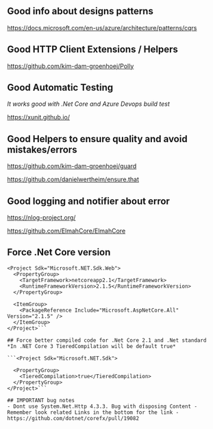 ## Good info about designs patterns
https://docs.microsoft.com/en-us/azure/architecture/patterns/cqrs

## Good HTTP Client Extensions / Helpers
https://github.com/kim-dam-groenhoej/Polly

## Good Automatic Testing
*It works good with .Net Core and Azure Devops build test*

https://xunit.github.io/

## Good Helpers to ensure quality and avoid mistakes/errors
https://github.com/kim-dam-groenhoej/guard

https://github.com/danielwertheim/ensure.that

## Good logging and notifier about error
https://nlog-project.org/

https://github.com/ElmahCore/ElmahCore

## Force .Net Core version
```
<Project Sdk="Microsoft.NET.Sdk.Web">
  <PropertyGroup>
    <TargetFramework>netcoreapp2.1</TargetFramework>
    <RuntimeFrameworkVersion>2.1.5</RuntimeFrameworkVersion>
  </PropertyGroup>
  
  <ItemGroup>
    <PackageReference Include="Microsoft.AspNetCore.All" Version="2.1.5" />
  </ItemGroup>
</Project>```

## Force better compiled code for .Net Core 2.1 and .Net standard
*In .NET Core 3 TieredCompilation will be default true*

```<Project Sdk="Microsoft.NET.Sdk">

  <PropertyGroup>
    <TieredCompilation>true</TieredCompilation>
  </PropertyGroup>
</Project>```

## IMPORTANT bug notes
- Dont use System.Net.Http 4.3.3. Bug with disposing Content - Remember look related Links in the bottom for the link - https://github.com/dotnet/corefx/pull/19082
